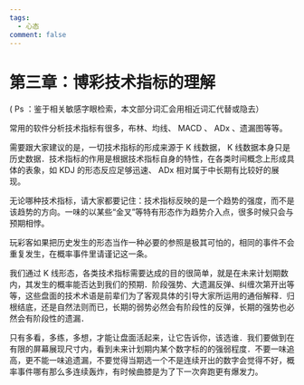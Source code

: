 ```yaml
---
tags:
  - 心态
comment: false
---
```

# 第三章：博彩技术指标的理解

( Ps ：鉴于相关敏感字眼检索，本文部分词汇会用相近词汇代替或隐去）

常用的软件分析技术指标有很多，布林、均线、 MACD 、 ADx 、遗漏图等等。

需要跟大家建议的是，一切技术指标的形成来源于 K 线数据， K 线数据本身只是历史数据．技术指标的作用是根据技术指标自身的特性，在各类时间概念上形成具体的表象，如 KDJ 的形态反应足够迅速、 ADx 相对属于中长期有比较好的展现。

无论哪种技术指标，请大家都要记住：技术指标反映的是一个趋势的强度，而不是该趋势的方向。一味的以某些“金叉”等特有形态作为趋势介入点，很多时候只会与预期相悖。

玩彩客如果把历史发生的形态当作一种必要的参照是极其可怕的，相同的事件不会重复发生，在概率事件里请谨记这一条。

我们通过 K 线形态，各类技术指标需要达成的目的很简单，就是在未来计划期数内，其发生的概率能否达到我们的预期．阶段强势、大遗漏反弹、纠缠次第开出等等，这些盘面的技术术语是前辈们为了客观具体的引导大家所运用的通俗解释．归根结底，还是自然法则而已，长期的弱势必然会有阶段性的反弹，长期的强势也必然会有阶段性的遗漏．

只有多看，多练，多想，才能让盘面活起来，让它告诉你，该选谁．我们要做到在有限的屏幕展现尺寸内，看到未来计划期内某个数字标的的强弱程度．不要一味追高，更不能一味追遗漏，不要觉得当期选一个不是连续开出的数字会觉得不好，概率事件哪有那么多连续轰炸，有时候曲膝是为了下一次奔跑更有爆发力。

